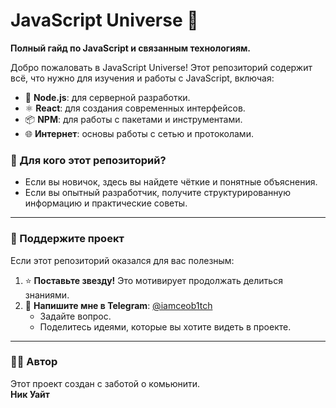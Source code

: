 # JavaScript Universe 🌌
**Полный гайд по JavaScript и связанным технологиям.**

Добро пожаловать в JavaScript Universe! Этот репозиторий содержит всё, что нужно для изучения и работы с JavaScript, включая:
- 🌟 **Node.js**: для серверной разработки.
- ⚛️ **React**: для создания современных интерфейсов.
- 📦 **NPM**: для работы с пакетами и инструментами.
- 🌐 **Интернет**: основы работы с сетью и протоколами.

### 📖 Для кого этот репозиторий?
- Если вы новичок, здесь вы найдете чёткие и понятные объяснения.
- Если вы опытный разработчик, получите структурированную информацию и практические советы.

---

### 🤝 Поддержите проект
Если этот репозиторий оказался для вас полезным:
1. ⭐ **Поставьте звезду!** Это мотивирует продолжать делиться знаниями.
2. 💬 **Напишите мне в Telegram**: [@iamceob1tch](https://t.me/iamceob1tch)
    - Задайте вопрос.
    - Поделитесь идеями, которые вы хотите видеть в проекте.

---

### 👨‍💻 Автор
Этот проект создан с заботой о комьюнити.  
**Ник Уайт**  
